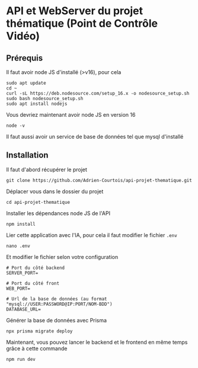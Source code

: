 # API et WebServer du projet thématique (Point de Contrôle Vidéo)

## Prérequis

Il faut avoir node JS d'installé (>v16), pour cela 
```
sudo apt update
cd ~
curl -sL https://deb.nodesource.com/setup_16.x -o nodesource_setup.sh
sudo bash nodesource_setup.sh
sudo apt install nodejs
```

Vous devriez maintenant avoir node JS en version 16
```
node -v
```

Il faut aussi avoir un service de base de données tel que mysql d'installé


## Installation

Il faut d'abord récupérer le projet
```
git clone https://github.com/Adrien-Courtois/api-projet-thematique.git
```

Déplacer vous dans le dossier du projet
```
cd api-projet-thematique
```

Installer les dépendances node JS de l'API
```
npm install
```

Lier cette application avec l'IA, pour cela il faut modifier le fichier ```.env```

```
nano .env
```

Et modifier le fichier selon votre configuration
```
# Port du côté backend
SERVER_PORT=

# Port du côté front
WEB_PORT=

# Url de la base de données (au format "mysql://USER:PASSWORD@IP:PORT/NOM-BDD")
DATABASE_URL=
```

Générer la base de données avec Prisma
```
npx prisma migrate deploy
```

Maintenant, vous pouvez lancer le backend et le frontend en même temps grâce à cette commande
```
npm run dev
```